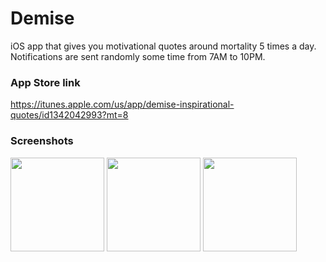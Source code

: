 # Demise

iOS app that gives you motivational quotes around mortality 5 times a day. Notifications are sent randomly some time from 7AM to 10PM.

### App Store link

https://itunes.apple.com/us/app/demise-inspirational-quotes/id1342042993?mt=8

### Screenshots

<img src="https://user-images.githubusercontent.com/7275313/57800360-c6e4b380-7740-11e9-97f8-0fe8285b0571.jpeg" width="150">
<img src="https://user-images.githubusercontent.com/7275313/57800496-14f9b700-7741-11e9-8c9c-460bd472d7dc.jpeg" width="150">
<img src="https://user-images.githubusercontent.com/7275313/57800545-2ba00e00-7741-11e9-9d56-6783bdcd7945.JPG" width="150">


